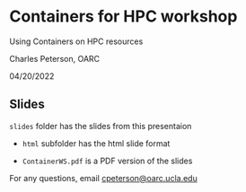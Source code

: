 # Containers for HPC workshop

Using Containers on HPC resources

Charles Peterson, OARC

04/20/2022

## Slides

`slides` folder has the slides from this presentaion

- `html` subfolder has the html slide format

- `ContainerWS.pdf` is a PDF version of the slides

For any questions, email cpeterson@oarc.ucla.edu
